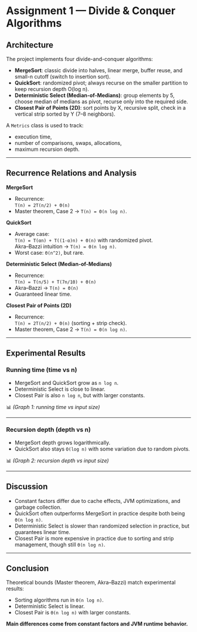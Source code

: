 # Assignment 1 — Divide & Conquer Algorithms

## Architecture
The project implements four divide-and-conquer algorithms:

- **MergeSort**: classic divide into halves, linear merge, buffer reuse, and small-n cutoff (switch to insertion sort).
- **QuickSort**: randomized pivot; always recurse on the smaller partition to keep recursion depth O(log n).
- **Deterministic Select (Median-of-Medians)**: group elements by 5, choose median of medians as pivot, recurse only into the required side.
- **Closest Pair of Points (2D)**: sort points by X, recursive split, check in a vertical strip sorted by Y (7–8 neighbors).

A `Metrics` class is used to track:
- execution time,
- number of comparisons, swaps, allocations,
- maximum recursion depth.

---

## Recurrence Relations and Analysis

**MergeSort**
- Recurrence:  
  `T(n) = 2T(n/2) + Θ(n)`  
- Master theorem, Case 2 → `T(n) = Θ(n log n)`.

**QuickSort**
- Average case:  
  `T(n) = T(αn) + T((1-α)n) + Θ(n)` with randomized pivot.  
  Akra–Bazzi intuition → `T(n) = Θ(n log n)`.  
- Worst case: `Θ(n^2)`, but rare.

**Deterministic Select (Median-of-Medians)**
- Recurrence:  
  `T(n) = T(n/5) + T(7n/10) + Θ(n)`  
- Akra–Bazzi → `T(n) = Θ(n)`  
- Guaranteed linear time.

**Closest Pair of Points (2D)**
- Recurrence:  
  `T(n) = 2T(n/2) + Θ(n)` (sorting + strip check).  
- Master theorem, Case 2 → `T(n) = Θ(n log n)`.

---

## Experimental Results

### Running time (time vs n)
- MergeSort and QuickSort grow as `n log n`.
- Deterministic Select is close to linear.
- Closest Pair is also `n log n`, but with larger constants.

📊 *(Graph 1: running time vs input size)*

---

### Recursion depth (depth vs n)
- MergeSort depth grows logarithmically.
- QuickSort also stays `O(log n)` with some variation due to random pivots.

📊 *(Graph 2: recursion depth vs input size)*

---

## Discussion
- Constant factors differ due to cache effects, JVM optimizations, and garbage collection.
- QuickSort often outperforms MergeSort in practice despite both being `Θ(n log n)`.
- Deterministic Select is slower than randomized selection in practice, but guarantees linear time.
- Closest Pair is more expensive in practice due to sorting and strip management, though still `Θ(n log n)`.

---

## Conclusion
Theoretical bounds (Master theorem, Akra–Bazzi) match experimental results:
- Sorting algorithms run in `Θ(n log n)`.
- Deterministic Select is linear.
- Closest Pair is `Θ(n log n)` with larger constants.  

**Main differences come from constant factors and JVM runtime behavior.**
